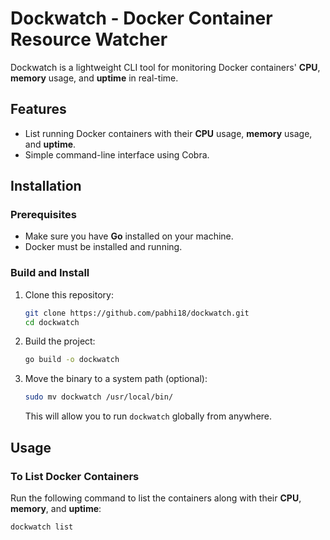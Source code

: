 # Dockwatch - Docker Container Resource Watcher

Dockwatch is a lightweight CLI tool for monitoring Docker containers' **CPU**, **memory** usage, and **uptime** in real-time.

## Features

- List running Docker containers with their **CPU** usage, **memory** usage, and **uptime**.
- Simple command-line interface using Cobra.

## Installation

### Prerequisites

- Make sure you have **Go** installed on your machine.
- Docker must be installed and running.

### Build and Install

1. Clone this repository:

    ```bash
    git clone https://github.com/pabhi18/dockwatch.git
    cd dockwatch
    ```

2. Build the project:

    ```bash
    go build -o dockwatch
    ```

3. Move the binary to a system path (optional):

    ```bash
    sudo mv dockwatch /usr/local/bin/
    ```

   This will allow you to run `dockwatch` globally from anywhere.

## Usage

### To List Docker Containers

Run the following command to list the containers along with their **CPU**, **memory**, and **uptime**:

```bash
dockwatch list
